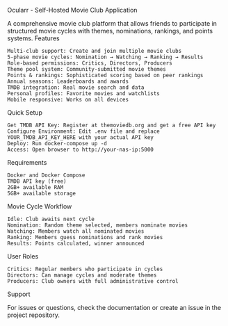 Ocularr - Self-Hosted Movie Club Application

A comprehensive movie club platform that allows friends to participate in structured movie cycles with themes, nominations, rankings, and points systems.
Features

    Multi-club support: Create and join multiple movie clubs
    5-phase movie cycles: Nomination → Watching → Ranking → Results
    Role-based permissions: Critics, Directors, Producers
    Theme pool system: Community-submitted movie themes
    Points & rankings: Sophisticated scoring based on peer rankings
    Annual seasons: Leaderboards and awards
    TMDB integration: Real movie search and data
    Personal profiles: Favorite movies and watchlists
    Mobile responsive: Works on all devices

Quick Setup

    Get TMDB API Key: Register at themoviedb.org and get a free API key
    Configure Environment: Edit .env file and replace YOUR_TMDB_API_KEY_HERE with your actual API key
    Deploy: Run docker-compose up -d
    Access: Open browser to http://your-nas-ip:5000

Requirements

    Docker and Docker Compose
    TMDB API key (free)
    2GB+ available RAM
    5GB+ available storage

Movie Cycle Workflow

    Idle: Club awaits next cycle
    Nomination: Random theme selected, members nominate movies
    Watching: Members watch all nominated movies
    Ranking: Members guess nominations and rank movies
    Results: Points calculated, winner announced

User Roles

    Critics: Regular members who participate in cycles
    Directors: Can manage cycles and moderate themes
    Producers: Club owners with full administrative control

Support

For issues or questions, check the documentation or create an issue in the project repository.
